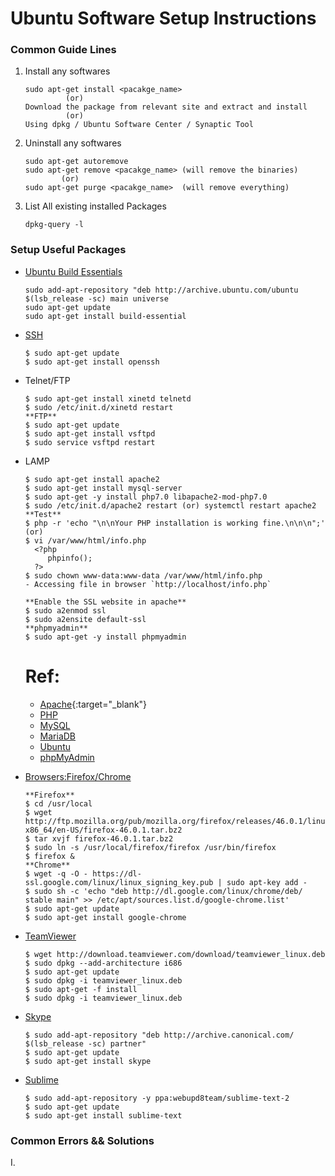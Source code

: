 # Ubuntu Software Setup Instructions
### Common Guide Lines
1. Install any softwares
   ```
   sudo apt-get install <pacakge_name>
            (or)
   Download the package from relevant site and extract and install
            (or)
   Using dpkg / Ubuntu Software Center / Synaptic Tool
   ```
2. Uninstall any softwares
   ```
   sudo apt-get autoremove
   sudo apt-get remove <pacakge_name> (will remove the binaries)
           (or)
   sudo apt-get purge <pacakge_name>  (will remove everything)
   ```
3. List All existing installed Packages
   ```
   dpkg-query -l
   ```

### Setup Useful Packages

* [Ubuntu Build Essentials](http://packages.ubuntu.com/precise/build-essential)
  ```
  sudo add-apt-repository "deb http://archive.ubuntu.com/ubuntu $(lsb_release -sc) main universe
  sudo apt-get update
  sudo apt-get install build-essential
  ```
* [SSH](https://www.maketecheasier.com/secure-ssh-server-ubuntu/)
  ```
  $ sudo apt-get update
  $ sudo apt-get install openssh
  ```
* Telnet/FTP
  ```
  $ sudo apt-get install xinetd telnetd
  $ sudo /etc/init.d/xinetd restart
  **FTP**
  $ sudo apt-get update
  $ sudo apt-get install vsftpd
  $ sudo service vsftpd restart
  ```
* LAMP
  ```
  $ sudo apt-get install apache2
  $ sudo apt-get install mysql-server
  $ sudo apt-get -y install php7.0 libapache2-mod-php7.0
  $ sudo /etc/init.d/apache2 restart (or) systemctl restart apache2
  **Test**
  $ php -r 'echo "\n\nYour PHP installation is working fine.\n\n\n";' (or)
  $ vi /var/www/html/info.php
    <?php
       phpinfo();
    ?>
  $ sudo chown www-data:www-data /var/www/html/info.php
  - Accessing file in browser `http://localhost/info.php` 

  **Enable the SSL website in apache**
  $ sudo a2enmod ssl
  $ sudo a2ensite default-ssl
  **phpmyadmin**
  $ sudo apt-get -y install phpmyadmin
  ```
  # Ref: 
  - [Apache](http://httpd.apache.org/){:target="_blank"}
  - [PHP](http://www.php.net/)
  - [MySQL](http://www.mysql.com/)
  - [MariaDB](https://mariadb.com/)
  - [Ubuntu](http://www.ubuntu.com/)
  - [phpMyAdmin](http://www.phpmyadmin.net/)


* [Browsers:Firefox/Chrome](https://www.mozilla.org/en-US/firefox/new/)
  ```
  **Firefox**
  $ cd /usr/local
  $ wget http://ftp.mozilla.org/pub/mozilla.org/firefox/releases/46.0.1/linux-x86_64/en-US/firefox-46.0.1.tar.bz2
  $ tar xvjf firefox-46.0.1.tar.bz2
  $ sudo ln -s /usr/local/firefox/firefox /usr/bin/firefox
  $ firefox &
  **Chrome**
  $ wget -q -O - https://dl-ssl.google.com/linux/linux_signing_key.pub | sudo apt-key add -
  $ sudo sh -c 'echo "deb http://dl.google.com/linux/chrome/deb/ stable main" >> /etc/apt/sources.list.d/google-chrome.list'
  $ sudo apt-get update
  $ sudo apt-get install google-chrome
  ```
* [TeamViewer](https://www.teamviewer.com/hi/download/windows/)
  ```
  $ wget http://download.teamviewer.com/download/teamviewer_linux.deb
  $ sudo dpkg --add-architecture i686
  $ sudo apt-get update
  $ sudo dpkg -i teamviewer_linux.deb
  $ sudo apt-get -f install
  $ sudo dpkg -i teamviewer_linux.deb
  ```
* [Skype](https://www.skype.com/en/download-skype/skype-for-computer/)
  ```
  $ sudo add-apt-repository "deb http://archive.canonical.com/ $(lsb_release -sc) partner"
  $ sudo apt-get update
  $ sudo apt-get install skype
  ```
* [Sublime](https://www.sublimetext.com/2)
  ```
  $ sudo add-apt-repository -y ppa:webupd8team/sublime-text-2
  $ sudo apt-get update
  $ sudo apt-get install sublime-text
  ```
### Common Errors && Solutions
I. 



